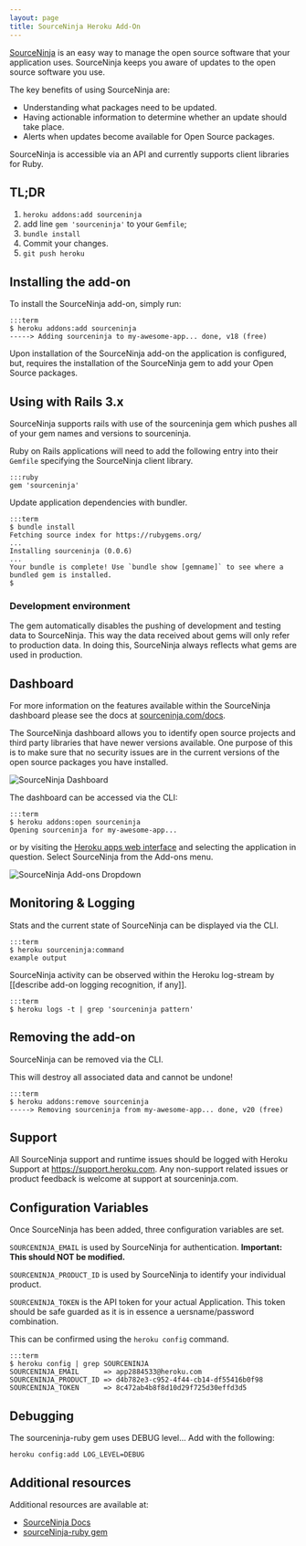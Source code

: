 ```yaml
---
layout: page
title: SourceNinja Heroku Add-On
---
```


[SourceNinja](http://www.sourceninja.com) is an easy way to manage the open source software that your application uses. SourceNinja keeps you aware of updates to the open source software you use.

The key benefits of using SourceNinja are:

* Understanding what packages need to be updated.
* Having actionable information to determine whether an update should take place.
* Alerts when updates become available for Open Source packages.

SourceNinja is accessible via an API and currently supports client libraries for Ruby.

## TL;DR 
1. `heroku addons:add sourceninja`
2. add line `gem 'sourceninja'` to your `Gemfile`;
3. `bundle install`
4. Commit your changes.
5. `git push heroku`

## Installing the add-on
To install the SourceNinja add-on, simply run:

    :::term
    $ heroku addons:add sourceninja
    -----> Adding sourceninja to my-awesome-app... done, v18 (free)

Upon installation of the SourceNinja add-on the application is configured, but, requires the installation of the SourceNinja gem to add your Open Source packages.

## Using with Rails 3.x
SourceNinja supports rails with use of the sourceninja gem which pushes all of your gem names and versions to sourceninja.

Ruby on Rails applications will need to add the following entry into their `Gemfile` specifying the SourceNinja client library.

    :::ruby
    gem 'sourceninja'

Update application dependencies with bundler.

    :::term
    $ bundle install
    Fetching source index for https://rubygems.org/
    ...
    Installing sourceninja (0.0.6) 
    ...
    Your bundle is complete! Use `bundle show [gemname]` to see where a bundled gem is installed.
    $

### Development environment
The gem automatically disables the pushing of development and testing data to SourceNinja. This way the data received about gems will only refer to production data. In doing this, SourceNinja always reflects what gems are used in production.

## Dashboard
For more information on the features available within the SourceNinja dashboard please see the docs at [sourceninja.com/docs](http://sourceninja.com/docs).

The SourceNinja dashboard allows you to identify open source projects and third party libraries that have newer versions available. One purpose of this is to make sure that no security issues are in the current versions of the open source packages you have installed.

![SourceNinja Dashboard](http://cl.ly/2t0t0h0m1b041t2E1P0A/Screen%20shot%202012-03-16%20at%2012.38.28%20PM.png "SourceNinja Dashboard")

The dashboard can be accessed via the CLI:

    :::term
    $ heroku addons:open sourceninja
    Opening sourceninja for my-awesome-app...

or by visiting the [Heroku apps web interface](http://heroku.com/myapps) and selecting the application in question. Select SourceNinja from the Add-ons menu.

![SourceNinja Add-ons Dropdown](http://cl.ly/3s3G3r412T1c282Q3Q1F/Screen%20shot%202012-03-12%20at%2011.11.02%20AM.png "SourceNinja Add-ons Dropdown")

## Monitoring & Logging

Stats and the current state of SourceNinja can be displayed via the CLI.

    :::term
    $ heroku sourceninja:command
    example output

SourceNinja activity can be observed within the Heroku log-stream by [[describe add-on logging recognition, if any]].

    :::term
    $ heroku logs -t | grep 'sourceninja pattern'

## Removing the add-on
SourceNinja can be removed via the  CLI.

<div class="warning" markdown="1">This will destroy all associated data and cannot be undone!</div>

    :::term
    $ heroku addons:remove sourceninja
    -----> Removing sourceninja from my-awesome-app... done, v20 (free)

## Support

All SourceNinja support and runtime issues should be logged with Heroku Support at https://support.heroku.com. Any non-support related issues or product feedback is welcome at support at sourceninja.com.

## Configuration Variables
Once SourceNinja has been added, three configuration variables are set.

`SOURCENINJA_EMAIL` is used by SourceNinja for authentication. __Important: This should NOT be modified.__

`SOURCENINJA_PRODUCT_ID` is used by SourceNinja to identify your individual product.

`SOURCENINJA_TOKEN` is the API token for your actual Application. This token should be safe guarded as it is in essence a uersname/password combination.
 
This can be confirmed using the `heroku config` command.

    :::term
    $ heroku config | grep SOURCENINJA
    SOURCENINJA_EMAIL      => app2884533@heroku.com
    SOURCENINJA_PRODUCT_ID => d4b782e3-c952-4f44-cb14-df55416b0f98
    SOURCENINJA_TOKEN      => 8c472ab4b8f8d10d29f725d30effd3d5

## Debugging
The sourceninja-ruby gem uses DEBUG level... Add with the following:

    heroku config:add LOG_LEVEL=DEBUG

## Additional resources

Additional resources are available at:

* [SourceNinja Docs](http://www.sourceninja.com/docs/)
* [sourceNinja-ruby gem](sourceninja-gem)
